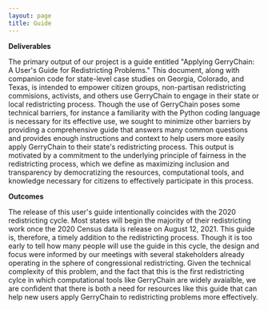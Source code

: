 ```yaml
---
layout: page
title: Guide
---
```


**Deliverables**

The primary output of our project is a guide entitled "Applying GerryChain: A User's Guide for Redistricting Problems." This document, along with companion code for state-level case studies on Georgia, Colorado, and Texas, is intended to empower citizen groups, non-partisan redistricting commisions, activists, and others use GerryChain to engage in their state or local redistricting process. Though the use of GerryChain poses some technical barriers, for instance a familiarity with the Python coding language is necessary for its effective use, we sought to minimize other barriers by providing a comprehensive guide that answers many common questions and provides enough instructions and context to help users more easily apply GerryChain to their state's redistricting process. This output is motivated by a commitment to the underlying principle of fairness in the redistricting process, which we define as maximizing inclusion and transparency by democratizing the resources, computational tools, and knowledge necessary for citizens to effectively participate in this process.


**Outcomes**

The release of this user's guide intentionally coincides with the 2020 redistricting cycle. Most states will begin the majority of their redistricting work once the 2020 Census data is release on August 12, 2021. This guide is, therefore, a timely addition to the redistricting process. Though it is too early to tell how many people will use the guide in this cycle, the design and focus were informed by our meetings with several stakeholders already operating in the sphere of congressional redistricting. Given the technical complexity of this problem, and the fact that this is the first redistricting cylce in which computational tools like GerryChain are widely avaialble, we are confident that there is both a need for resources like this guide that can help new users apply GerryChain to redistricting problems more effectively.
